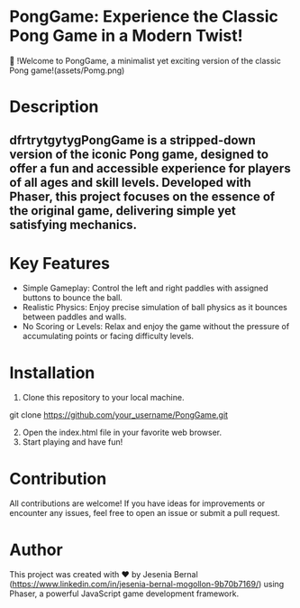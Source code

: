# PongGame: Experience the Classic Pong Game in a Modern Twist!

:rocket:
!Welcome to PongGame, a minimalist yet exciting version of the classic Pong game!(assets/Pomg.png)

# Description
## dfrtrytgytygPongGame is a stripped-down version of the iconic Pong game, designed to offer a fun and accessible experience for players of all ages and skill levels. Developed with Phaser, this project focuses on the essence of the original game, delivering simple yet satisfying mechanics.

# Key Features
- Simple Gameplay: Control the left and right paddles with assigned buttons to bounce the ball.
- Realistic Physics: Enjoy precise simulation of ball physics as it bounces between paddles and walls.
- No Scoring or Levels: Relax and enjoy the game without the pressure of accumulating points or facing difficulty levels.

# Installation
1. Clone this repository to your local machine.
   
git clone https://github.com/your_username/PongGame.git

2. Open the index.html file in your favorite web browser.
3. Start playing and have fun!

# Contribution
All contributions are welcome! If you have ideas for improvements or encounter any issues, feel free to open an issue or submit a pull request.

# Author
This project was created with ❤️ by Jesenia Bernal (https://www.linkedin.com/in/jesenia-bernal-mogollon-9b70b7169/)  using Phaser, a powerful JavaScript game development framework.
